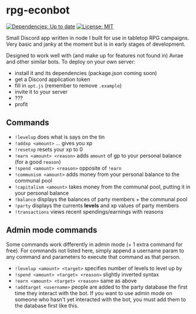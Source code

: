 # rpg-econbot
[![Dependencies: Up to date](https://david-dm.org/arcayn/rpg-econbot.svg)](https://david-dm.org/arcayn/rpg-econbot) [![License: MIT](https://img.shields.io/badge/License-MIT-green.svg)](https://opensource.org/licenses/MIT)


Small Discord app written in node I built for use in tabletop RPG campaigns. Very basic and janky at the moment but is in early stages
of development.

Designed to work well with (and make up for features not found in) Avrae and other similar bots. To deploy on your own server: 
 - install it and its dependencies (package.json coming soon)
 - get a Discord application token 
 - fill in `opt.js` (remember to remove `.example`)
 - invite it to your server
 - ???
 - profit
 
 ## Commands
  - `!levelup` does what is says on the tin
  - `!addxp <amount>` ... gives you xp
  - `!resetxp` resets your xp to 0
  - `!earn <amount> <reason>` adds `amount` of gp to your personal balance (for a good `reason`)
  - `!spend <amount> <reason>` opposite of `!earn`
  - `!communism <amount>` adds money from your personal balance to the communal pool
  - `!capitalism <amount>` takes money from the communal pool, putting it in your personal balance
  - `!balance` displays the balances of party members + the communal pool
  - `!party` displays the currents **levels** and xp values of party members
  - `!transactions` views recent spendings/earnings with reasons
  
## Admin mode commands
Some commands work differently in admin mode (+ 1 extra command for free). For commands not listed here, simply append a username param to any 
command and parameters to execute that command as that person.
  - `!levelup <amount> <target>` specifies number of levels to level up by
  - `!spend <amount> <target> <reason>` slightly inverted syntax
  - `!earn <amount> <target> <reason>` same as above
  - `!addtarget <username>` people are added to the party database the first time they interact with the bot. If you want to use admin mode on
    someone who hasn't yet interacted with the bot, you must add them to the database first like this.

